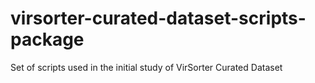 # virsorter-curated-dataset-scripts-package
Set of scripts used in the initial study of VirSorter Curated Dataset
